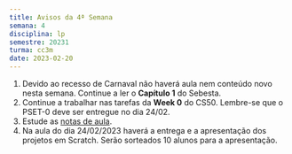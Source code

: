 ```yaml
---
title: Avisos da 4ª Semana
semana: 4
disciplina: lp
semestre: 20231
turma: cc3m
date: 2023-02-20
---
```


1. Devido ao recesso de Carnaval não haverá aula nem conteúdo novo nesta
   semana. Continue a ler o **Capítulo 1** do Sebesta.
1. Continue a trabalhar nas tarefas da **Week 0** do CS50. Lembre-se que
   o PSET-0 deve ser entregue no dia 24/02.
1. Estude as [notas de aula](/assets/disciplinas/lingprog/20231/aula01.pdf).
1. Na aula do dia 24/02/2023 haverá a entrega e a apresentação dos projetos em
   Scratch. Serão sorteados 10 alunos para a apresentação.
